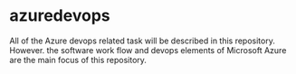 # azuredevops
All of the Azure devops related task will be described in this repository. However. the software work flow and devops elements of Microsoft Azure are the main focus of this repository.
